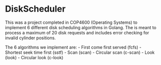 # DiskScheduler

This was a project completed in COP4600 (Operating Systems) to implement 6 different disk scheduling algorithms in Golang. The is meant to process a maximum of 20 disk requests and includes error checking for invalid cylinder positions.

The 6 algorithms we implement are:
    - First come first served (fcfs)
    - Shortest seek time first (sstf)
    - Scan (scan)
    - Circular scan (c-scan)
    - Look (look)
    - Circular look (c-look)
     
